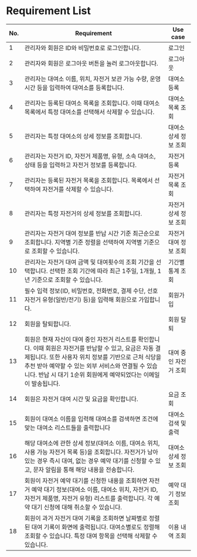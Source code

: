 # Requirement List

| No. | Requirement | Use case |
| --- | ----------- | -------- |
| 1   | 관리자와 회원은 ID와 비밀번호로 로그인합니다. | 로그인 |
| 2   | 관리자와 회원은 로그아웃 버튼을 눌러 로그아웃합니다. | 로그아웃 |
| 3   | 관리자는 대여소 이름, 위치, 자전거 보관 가능 수량, 운영 시간 등을 입력하여 대여소를 등록합니다. | 대여소 등록 |
| 4   | 관리자는 등록된 대여소 목록을 조회합니다. 이때 대여소 목록에서 특정 대여소를 선택해서 삭제할 수 있습니다. | 대여소 목록 조회 |
| 5   | 관리자는 특정 대여소의 상세 정보를 조회합니다. | 대여소 상세 정보 조회 |
| 6 | 관리자는 자전거 ID, 자전거 제품명, 유형, 소속 대여소, 상태 등을 입력하고 자전거 정보를 등록합니다.| 자전거 등록|
| 7 | 관리자는 등록된 자전거 목록을 조회합니다. 목록에서 선택하여 자전거를 삭제할 수 있습니다. | 자전거 목록 조회 |
| 8 | 관리자는 특정 자전거의 상세 정보를 조회합니다. | 자전거 상세 정보 조회 |
| 9 | 관리자는 자전거 대여 정보를 반납 시간 기준 최근순으로 조회합니다. 지역별 기준 정렬을 선택하여 지역별 기준으로 조회할 수 있습니다. | 자전거 대여 정보 조회 |
| 10 | 관리자는 자전거 대여 금액 및 대여횟수의 조회 기간을 선택합니다. 선택한 조회 기간에 따라 최근 1주일, 1개월, 1년 기준으로 조회할 수 있습니다. | 기간별 통계 조회 |
|  11  | 필수 입력 정보(ID, 비밀번호, 전화번호, 결제 수단, 선호 자전거 유형(일반/전기) 등)을 입력해 회원으로 가입합니다.                                                                                                                                                                             | 회원가입              |
|  12  | 회원을 탈퇴합니다.                                                                                                                                                                                                                                                                          | 회원 탈퇴             |
|  13   | 회원은 현재 자신이 대여 중인 자전거 리스트를 확인합니다. 이때 회원은 자전거를 반납할 수 있고, 요금은 자동 결제됩니다. 또한 사용자 위치 정보를 기반으로 근처 식당을 추천 받아 예약할 수 있는 외부 서비스와 연결될 수 있습니다. 반납 시 대기 1순위 회원에게 예약되었다는 이메일이 발송됩니다. | 대여 중인 자전거 조회 |
|   14  | 회원은 자전거 대여 시간 및 요금을 확인합니다.                                                                                                                                                                                                                                               | 요금 조회             |
|  15   | 회원이 대여소 이름을 입력해 대여소를 검색하면 조건에 맞는 대여소 리스트들을 출력합니다                                                                                                                                                                                                      | 대여소 검색 및 출력   |
|  16   | 해당 대여소에 관한 상세 정보(대여소 이름, 대여소 위치, 사용 가능 자전거 목록 등)을 조회합니다. 자전거가 남아있는 경우 즉시 대여, 없는 경우 예약 대기를 신청할 수 있고, 문자 알림을 통해 해당 내용을 전송합니다.                                                                             | 대여소 상세 정보 조회 |
|  17   | 회원이 자전거 예약 대기를 신청한 내용을 조회하면 자전거 예약 대기 정보(대여소 이름, 대여소 위치, 자전거 ID, 자전거 제품명, 자전거 유형) 리스트를 출력합니다. 각 예약 대기 신청에 대해 취소할 수 있습니다.                                                                                   | 예약 대기 정보 조회   |
|  18   | 회원이 과거 자전거 대여 기록을 조회하면 날짜별로 정렬된 대여 기록이 화면에 출력됩니다. 대여소별로도 정렬해 조회할 수 있습니다. 특정 대여 항목을 선택해 삭제할 수 있습니다.                                                                                                                  | 이용 내역 조회        |
